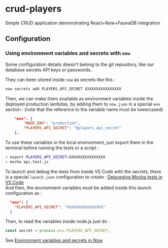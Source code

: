 # crud-players
Simple CRUD application demonstrating React+Now+FaunaDB integration

## Configuration

### Using environment variables and secrets with `now`

Some configuration details doesn't belong to the git repository, like our database secrets API keys or passwords..

They can been stored inside `now` as secrets like this : 

```sh
now secrets add PLAYERS_API_SECRET XXXXXXXXXXXXXXXX
```

Then, we can make them available as environment variables inside the deployed production lambdas, by adding them to `now.json` in a special `env` section : (note that the reference to the variable name must be lowercased)

```json
	"env": {
		"NODE_ENV": "production",
		"PLAYERS_API_SECRET": "@players_api_secret"
	},
```

To use these variables in the local environment, just export them in the terminal before running the tests or a script : 

```sh
> export PLAYERS_API_SECRET=XXXXXXXXXXXXXXXX
> mocha api.test.js
```

To launch and debug the tests from inside VS Code with the secrets, there is a special `launch.json` configuration to create :
[Debugging Mocha tests in VS Code](https://github.com/Microsoft/vscode-recipes/tree/master/debugging-mocha-tests)  
And then, the environment variables must be added inside this launch configuration as : 
```json
  "env": {
    "PLAYERS_API_SECRET": "XXXXXXXXXXXXXXXX"
  }
```

Then, to read the variables inside node.js just do : 

```js
const secret = process.env.PLAYERS_API_SECRET;
```

See [Environment variables and secrets in Now](https://zeit.co/docs/v2/deployments/environment-variables-and-secrets/)
